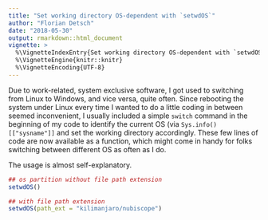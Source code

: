 ```yaml
---
title: "Set working directory OS-dependent with `setwdOS`"
author: "Florian Detsch"
date: "2018-05-30"
output: rmarkdown::html_document
vignette: >
  %\VignetteIndexEntry{Set working directory OS-dependent with `setwdOS`}
  %\VignetteEngine{knitr::knitr}
  %\VignetteEncoding{UTF-8}
---
```




Due to work-related,  system exclusive software, I got used to switching from Linux to Windows, and vice versa, quite often. Since rebooting the system under Linux every time I wanted to do a little coding in between seemed inconvenient, I usually included a simple `switch` command in the beginning of my code to identify the current OS (via `Sys.info()[["sysname"]]` and set the working directory accordingly. These few lines of code are now available as a function, which might come in handy for folks switching between different OS as often as I do.

The usage is almost self-explanatory. 


```r
## os partition without file path extension
setwdOS()

## with file path extension
setwdOS(path_ext = "kilimanjaro/nubiscope")
```
